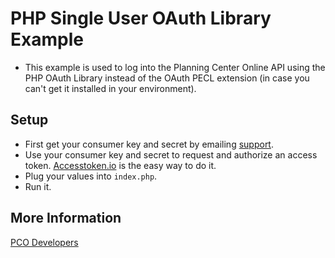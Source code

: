 # PHP Single User OAuth Library Example

* This example is used to log into the Planning Center Online API using the PHP OAuth Library instead of the OAuth PECL extension (in case you can't get it installed in your environment).

## Setup

* First get your consumer key and secret by emailing [support](support@planningcenteronline.com). 
* Use your consumer key and secret to request and authorize an access token. [Accesstoken.io](http://accesstoken.io) is the easy way to do it.
* Plug your values into `index.php`.
* Run it.

## More Information

[PCO Developers](https://github.com/ministrycentered/developers)
